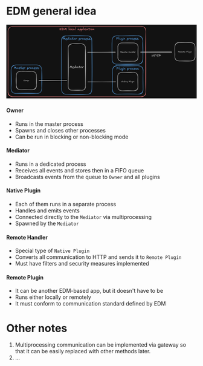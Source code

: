# EDM general idea

![edm-idea.png](excalidraw-edm-idea.png)

#### Owner
- Runs in the master process
- Spawns and closes other processes
- Can be run in blocking or non-blocking mode

#### Mediator
- Runs in a dedicated process
- Receives all events and stores then in a FIFO queue
- Broadcasts events from the queue to `Owner` and all plugins

#### Native Plugin
- Each of them runs in a separate process
- Handles and emits events
- Connected directly to the `Mediator` via multiprocessing
- Spawned by the `Mediator`

#### Remote Handler
- Special type of `Native Plugin`
- Converts all communication to HTTP and sends it to `Remote Plugin`
- Must have filters and security measures implemented

#### Remote Plugin
- It can be another EDM-based app, but it doesn't have to be
- Runs either locally or remotely
- It must conform to communication standard defined by EDM


# Other notes

1. Multiprocessing communication can be implemented via gateway so that it can be easily replaced with other methods later.
2. ...
